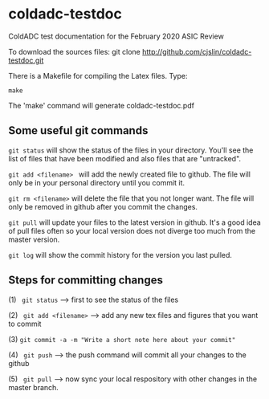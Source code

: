 # coldadc-testdoc
ColdADC test documentation for the February 2020 ASIC Review


To download the sources files:
  git clone http://github.com/cjslin/coldadc-testdoc.git



There is a Makefile for compiling the Latex files. Type:
``` 
make
```
The 'make' command will generate coldadc-testdoc.pdf

## Some useful git commands

```git status``` will show the status of the files in your directory. You'll see the list of files that have been modified and also files that are "untracked".

```git add <filename> ``` will add the newly created file to github. The file will only be in your personal directory until you commit it.

```git rm <filename>``` will delete the file that you not longer want. The file will only be removed in github after you commit the changes.

```git pull``` will update your files to the latest version in github. It's a good idea of pull files often so your local version does not diverge too much from the master version.

```git log``` will show the commit history for the version you last pulled.

## Steps for committing changes
(1) ``` git status```  --> first to see the status of the files

(2) ``` git add <filename>``` --> add any new tex files and figures that you want to commit

(3) ``` git commit -a -m "Write a short note here about your commit" ``` 

(4) ``` git push``` --> the push command will commit all your changes to the github

(5) ``` git pull``` --> now sync your local respository with other changes in the master branch.
